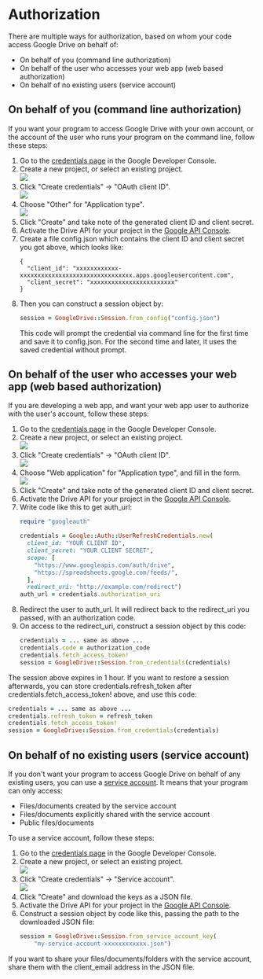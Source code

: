 # Authorization

There are multiple ways for authorization, based on whom your code access Google Drive on behalf of:

* On behalf of you (command line authorization)
* On behalf of the user who accesses your web app (web based authorization)
* On behalf of no existing users (service account)

## On behalf of you (command line authorization)

If you want your program to access Google Drive with your own account, or the account of the user who runs your program on the command line, follow these steps:

1. Go to the [credentials page](https://console.developers.google.com/apis/credentials) in the Google Developer Console.
1. Create a new project, or select an existing project.<br>
![](https://raw.githubusercontent.com/gimite/google-drive-ruby/master/doc/images/create_project.png)
1. Click "Create credentials" -> "OAuth client ID".<br>
![](https://raw.githubusercontent.com/gimite/google-drive-ruby/master/doc/images/oauth_client_id.png)
1. Choose "Other" for "Application type".<br>
![](https://raw.githubusercontent.com/gimite/google-drive-ruby/master/doc/images/app_type_other.png)
1. Click "Create" and take note of the generated client ID and client secret.
1. Activate the Drive API for your project in the [Google API Console](https://console.developers.google.com/apis/library).
1. Create a file config.json which contains the client ID and client secret you got above, which looks like:
    ```
    {
      "client_id": "xxxxxxxxxxxx-xxxxxxxxxxxxxxxxxxxxxxxxxxxxxxxx.apps.googleusercontent.com",
      "client_secret": "xxxxxxxxxxxxxxxxxxxxxxxx"
    }

    ```
1. Then you can construct a session object by:
    ```ruby
    session = GoogleDrive::Session.from_config("config.json")

    ```
   This code will prompt the credential via command line for the first time and save it to config.json. For the second time and later, it uses the saved credential without prompt.

## On behalf of the user who accesses your web app (web based authorization)

If you are developing a web app, and want your web app user to authorize with the user's account, follow these steps:

1. Go to the [credentials page](https://console.developers.google.com/apis/credentials) in the Google Developer Console.
1. Create a new project, or select an existing project.<br>
![](https://raw.githubusercontent.com/gimite/google-drive-ruby/master/doc/images/create_project.png)
1. Click "Create credentials" -> "OAuth client ID".<br>
![](https://raw.githubusercontent.com/gimite/google-drive-ruby/master/doc/images/oauth_client_id.png)
1. Choose "Web application" for "Application type", and fill in the form.<br>
![](https://raw.githubusercontent.com/gimite/google-drive-ruby/master/doc/images/app_type_web.png)
1. Click "Create" and take note of the generated client ID and client secret.
1. Activate the Drive API for your project in the [Google API Console](https://console.developers.google.com/apis/library).
1. Write code like this to get auth_url:
    ```ruby
    require "googleauth"
    
    credentials = Google::Auth::UserRefreshCredentials.new(
      client_id: "YOUR CLIENT ID",
      client_secret: "YOUR CLIENT SECRET",
      scope: [
        "https://www.googleapis.com/auth/drive",
        "https://spreadsheets.google.com/feeds/",
      ],
      redirect_uri: "http://example.com/redirect")
    auth_url = credentials.authorization_uri
    ```
1. Redirect the user to auth_url. It will redirect back to the redirect_uri you passed, with an authorization code.
1. On access to the redirect_uri, construct a session object by this code:
    ```ruby
    credentials = ... same as above ...
    credentials.code = authorization_code
    credentials.fetch_access_token!
    session = GoogleDrive::Session.from_credentials(credentials)

    ```

The session above expires in 1 hour. If you want to restore a session afterwards, you can store credentials.refresh_token after credentials.fetch_access_token! above, and use this code:

```ruby
credentials = ... same as above ...
credentials.refresh_token = refresh_token
credentials.fetch_access_token!
session = GoogleDrive::Session.from_credentials(credentials)
```

## On behalf of no existing users (service account)

If you don't want your program to access Google Drive on behalf of any existing users, you can use a [service account](https://developers.google.com/identity/protocols/OAuth2ServiceAccount). It means that your program can only access:

* Files/documents created by the service account
* Files/documents explicitly shared with the service account
* Public files/documents

To use a service account, follow these steps:

1. Go to the [credentials page](https://console.developers.google.com/apis/credentials) in the Google Developer Console.
1. Create a new project, or select an existing project.<br>
![](https://raw.githubusercontent.com/gimite/google-drive-ruby/master/doc/images/create_project.png)
1. Click "Create credentials" -> "Service account".<br>
![](https://raw.githubusercontent.com/gimite/google-drive-ruby/master/doc/images/service_account.png)
1. Click "Create" and download the keys as a JSON file.
1. Activate the Drive API for your project in the [Google API Console](https://console.developers.google.com/apis/library).
1. Construct a session object by code like this, passing the path to the downloaded JSON file:
    ```ruby
    session = GoogleDrive::Session.from_service_account_key(
        "my-service-account-xxxxxxxxxxxx.json")

    ```

If you want to share your files/documents/folders with the service account, share them with the client_email address in the JSON file.

